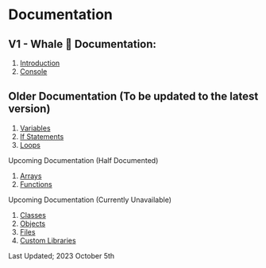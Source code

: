 # Documentation

## V1 - Whale 🐳 Documentation:
1.  [Introduction](https://mervinpais.github.io/Easy14_Programing_language/webpages/tutorials/intro.html)
2.  [Console](https://mervinpais.github.io/Easy14_Programing_language/webpages/tutorials/console.html)

## Older Documentation (To be updated to the latest version)

1.  [Variables](https://mervinpais.github.io/Easy14_Programing_language/webpages/tutorials/variables.html)
2.  [If Statements](https://mervinpais.github.io/Easy14_Programing_language/webpages/tutorials/ifStatements.html)
3.  [Loops](https://mervinpais.github.io/Easy14_Programing_language/webpages/tutorials/loops.html)

Upcoming Documentation (Half Documented)
1.  [Arrays](https://mervinpais.github.io/Easy14_Programing_language/webpages/tutorials/arrays.html)
2.  [Functions](https://mervinpais.github.io/Easy14_Programing_language/webpages/tutorials/functions.html)

Upcoming Documentation (Currently Unavailable)
1.  [Classes](https://mervinpais.github.io/Easy14_Programing_language/webpages/tutorials/classes.html)
2.  [Objects](https://mervinpais.github.io/Easy14_Programing_language/webpages/tutorials/objects.html)
3.   [Files](https://mervinpais.github.io/Easy14_Programing_language/webpages/tutorials/files.html)
4.   [Custom Libraries](https://mervinpais.github.io/Easy14_Programing_language/webpages/tutorials/customLibraries.html)

Last Updated; 2023 October 5th
